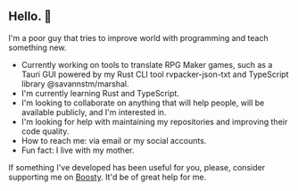 ## Hello. 👋

I'm a poor guy that tries to improve world with programming and teach something new.

- Currently working on tools to translate RPG Maker games, such as a Tauri GUI powered by my Rust CLI tool rvpacker-json-txt and TypeScript library @savannstm/marshal.
- I'm currently learning Rust and TypeScript.
- I'm looking to collaborate on anything that will help people, will be available publicly, and I'm interested in.
- I'm looking for help with maintaining my repositories and improving their code quality.
- How to reach me: via email or my social accounts.
- Fun fact: I live with my mother.

If something I've developed has been useful for you, please, consider supporting me on [Boosty](https://boosty.to/mcdeimos). It'd be of great help for me.
